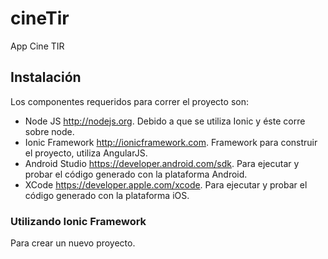# cineTir
App Cine TIR

## Instalación

Los componentes requeridos para correr el proyecto son: 
- Node JS <http://nodejs.org>. Debido a que se utiliza Ionic y éste corre sobre node.
- Ionic Framework <http://ionicframework.com>. Framework para construir el proyecto, utiliza AngularJS.
- Android Studio <https://developer.android.com/sdk>. Para ejecutar y probar el código generado con la plataforma Android.
- XCode <https://developer.apple.com/xcode>. Para ejecutar y probar el código generado con la plataforma iOS. 

### Utilizando Ionic Framework

Para crear un nuevo proyecto. <template> puede ser *tabs*, *sidebar* o *blank*. 

```
    ionic start <nombreApp> <template>
```

Para ejecutar el proyecto y visualizarlo en un explorador web. Este comando abre una nueva pestaña en el explorador por default.

```
    ionic serve
```

Para compilar una de las plataformas del proyecto. <platform> puede ser *android* o *ios* para este proyecto en específico.

```
    ionic build <platform> [--release]
```

Para agregar una plataforma al proyecto, e.g., agregar el código fuente de iOS o Android.

```
    ionic platform add <platform>
```

Para agregar un plugin. Son proyectos que agregan funciones específicas escritas para el framework de Cordova. (e.g. http://ngcordova.com). Dirección puede ser el nombre de la extensión o la dirección del repositorio en Git.

```
    ionic plugin add <direccion>
```


Link a wiki: https://github.com/bakedintime/cineTir/wiki
